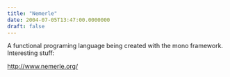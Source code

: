 ```yaml
---
title: "Nemerle"
date: 2004-07-05T13:47:00.0000000
draft: false
---
```


<P>A functional programing language being created with the mono framework. Interesting stuff:</P>
<P><A href="http://www.nemerle.org/">http://www.nemerle.org/</A></P>
